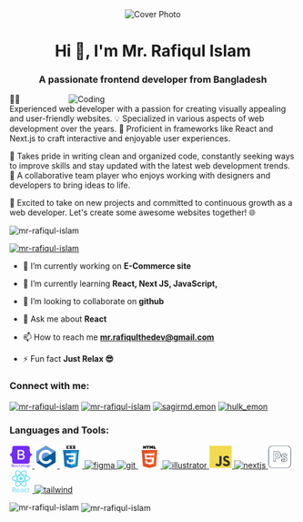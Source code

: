 <div align="center">
    <img src="https://media.licdn.com/dms/image/D5616AQGqSQekVCxp4A/profile-displaybackgroundimage-shrink_350_1400/0/1704998072195?e=1726704000&v=beta&t=iA0V0rAcukcQEn-W32Ehr-0dRyJk5eo2-DXd97zmcwk" alt="Cover Photo">
</div>
<h1 align="center">Hi 👋, I'm Mr. Rafiqul Islam</h1>
<h3 align="center">A passionate frontend developer from Bangladesh</h3>

<img align="right" alt="Coding" width="400" src="https://cdn.dribbble.com/users/1162077/screenshots/3848914/programmer.gif">

👩‍💻 Experienced web developer with a passion for creating visually appealing and user-friendly websites. 💡 Specialized in various aspects of web development over the years. 🚀 Proficient in frameworks like React and Next.js to craft interactive and enjoyable user experiences.

🧹 Takes pride in writing clean and organized code, constantly seeking ways to improve skills and stay updated with the latest web development trends. 🤝 A collaborative team player who enjoys working with designers and developers to bring ideas to life.

🌟 Excited to take on new projects and committed to continuous growth as a web developer. Let's create some awesome websites together! 🌐

<p align="left"> <img src="https://komarev.com/ghpvc/?username=mr-rafiqul-islam&label=Profile%20views&color=0e75b6&style=flat" alt="mr-rafiqul-islam" /> </p>

<p align="left"> <a href="https://github.com/ryo-ma/github-profile-trophy"><img src="https://github-profile-trophy.vercel.app/?username=mr-rafiqul-islam" alt="mr-rafiqul-islam" /></a> </p>

- 🔭 I’m currently working on **E-Commerce site**

- 🌱 I’m currently learning **React, Next JS, JavaScript,**

- 👯 I’m looking to collaborate on **github**

- 💬 Ask me about **React**

- 📫 How to reach me **mr.rafiqulthedev@gmail.com**

- ⚡ Fun fact **Just Relax 😎**

<h3 align="left">Connect with me:</h3>
<p align="left">
<a href="https://codepen.io/mr-rafiqul-islam" target="blank"><img align="center" src="https://raw.githubusercontent.com/rahuldkjain/github-profile-readme-generator/master/src/images/icons/Social/codepen.svg" alt="mr-rafiqul-islam" height="30" width="40" /></a>
<a href="https://linkedin.com/in/mr-rafiqul-islam" target="blank"><img align="center" src="https://raw.githubusercontent.com/rahuldkjain/github-profile-readme-generator/master/src/images/icons/Social/linked-in-alt.svg" alt="mr-rafiqul-islam" height="30" width="40" /></a>
<a href="https://fb.com/mr.rafiqulthedev" target="blank"><img align="center" src="https://raw.githubusercontent.com/rahuldkjain/github-profile-readme-generator/master/src/images/icons/Social/facebook.svg" alt="sagirmd.emon" height="30" width="40" /></a>
<a href="https://instagram.com/mr.rafiqulthedev" target="blank"><img align="center" src="https://raw.githubusercontent.com/rahuldkjain/github-profile-readme-generator/master/src/images/icons/Social/instagram.svg" alt="hulk_emon" height="30" width="40" /></a>
</p>

<h3 align="left">Languages and Tools:</h3>
<p align="left"> <a href="https://getbootstrap.com" target="_blank" rel="noreferrer"> <img src="https://raw.githubusercontent.com/devicons/devicon/master/icons/bootstrap/bootstrap-plain-wordmark.svg" alt="bootstrap" width="40" height="40"/> </a> <a href="https://www.cprogramming.com/" target="_blank" rel="noreferrer"> <img src="https://raw.githubusercontent.com/devicons/devicon/master/icons/c/c-original.svg" alt="c" width="40" height="40"/> </a> <a href="https://www.w3schools.com/css/" target="_blank" rel="noreferrer"> <img src="https://raw.githubusercontent.com/devicons/devicon/master/icons/css3/css3-original-wordmark.svg" alt="css3" width="40" height="40"/> </a> <a href="https://www.figma.com/" target="_blank" rel="noreferrer"> <img src="https://www.vectorlogo.zone/logos/figma/figma-icon.svg" alt="figma" width="40" height="40"/> </a> <a href="https://git-scm.com/" target="_blank" rel="noreferrer"> <img src="https://www.vectorlogo.zone/logos/git-scm/git-scm-icon.svg" alt="git" width="40" height="40"/> </a> <a href="https://www.w3.org/html/" target="_blank" rel="noreferrer"> <img src="https://raw.githubusercontent.com/devicons/devicon/master/icons/html5/html5-original-wordmark.svg" alt="html5" width="40" height="40"/> </a> <a href="https://www.adobe.com/in/products/illustrator.html" target="_blank" rel="noreferrer"> <img src="https://www.vectorlogo.zone/logos/adobe_illustrator/adobe_illustrator-icon.svg" alt="illustrator" width="40" height="40"/> </a> <a href="https://developer.mozilla.org/en-US/docs/Web/JavaScript" target="_blank" rel="noreferrer"> <img src="https://raw.githubusercontent.com/devicons/devicon/master/icons/javascript/javascript-original.svg" alt="javascript" width="40" height="40"/> </a> <a href="https://nextjs.org/" target="_blank" rel="noreferrer"> <img src="https://cdn.worldvectorlogo.com/logos/nextjs-2.svg" alt="nextjs" width="40" height="40"/> </a> <a href="https://www.photoshop.com/en" target="_blank" rel="noreferrer"> <img src="https://raw.githubusercontent.com/devicons/devicon/master/icons/photoshop/photoshop-line.svg" alt="photoshop" width="40" height="40"/> </a> <a href="https://reactjs.org/" target="_blank" rel="noreferrer"> <img src="https://raw.githubusercontent.com/devicons/devicon/master/icons/react/react-original-wordmark.svg" alt="react" width="40" height="40"/> </a> <a href="https://tailwindcss.com/" target="_blank" rel="noreferrer"> <img src="https://www.vectorlogo.zone/logos/tailwindcss/tailwindcss-icon.svg" alt="tailwind" width="40" height="40"/> </a> </p>

<p><img align="left" src="https://github-readme-stats.vercel.app/api/top-langs?username=mr-rafiqul-islam&show_icons=true&locale=en&layout=compact" alt="mr-rafiqul-islam" /></p>

<p>&nbsp;<img align="center" src="https://github-readme-stats.vercel.app/api?username=mr-rafiqul-islam&show_icons=true&locale=en" alt="mr-rafiqul-islam" /></p>

